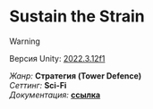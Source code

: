 # Sustain the Strain

> [!WARNING]
> Версия Unity: [2022.3.12f1](https://unity.com/releases/editor/whats-new/2022.3.12)

*Жанр:* **Стратегия (Tower Defence)**  
*Сеттинг:* **Sci-Fi**  
*Документация:* **[ссылка](https://www.notion.so/Sustain-the-Strain-GDD-9c4c8bd55f8046b79b510cf192583993)**
